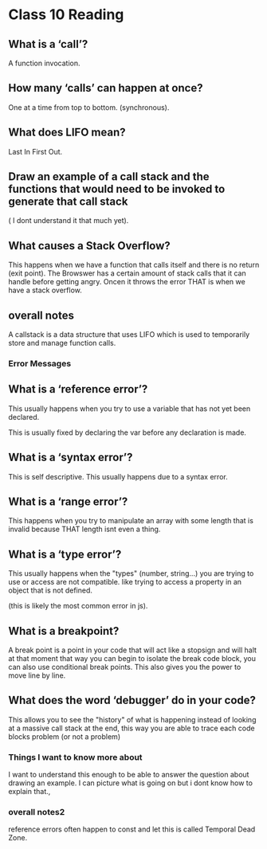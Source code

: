 # Class 10 Reading

## What is a ‘call’?

A function invocation.

## How many ‘calls’ can happen at once?

One at a time from top to bottom. (synchronous).

## What does LIFO mean?

Last In First Out.

## Draw an example of a call stack and the functions that would need to be invoked to generate that call stack

( I dont understand it that much yet).

## What causes a Stack Overflow?

This happens when we have a function that calls itself and there is no return (exit point). The Browswer has a certain amount of stack calls that it can handle before getting angry. Oncen it throws the error THAT is when we have a stack overflow.

## overall notes

A callstack is a data structure that uses LIFO which is used to temporarily store and manage function calls.

### Error Messages

## What is a ‘reference error’?

This usually happens when you try to use a variable that has not yet been declared.

This is usually fixed by declaring the var before any declaration is made.

## What is a ‘syntax error’?

This is self descriptive. This usually happens due to a syntax error.

## What is a ‘range error’?

This happens when you try to manipulate an array with some length that is invalid because THAT length isnt even a thing.

## What is a ‘type error’?

This usually happens when the "types" (number, string...) you are trying to use or access are not compatible. like trying to access a property in an object that is not defined.

(this is likely the most common error in js).

## What is a breakpoint?

A break point is a point in your code that will act like a stopsign and will halt at that moment that way you can begin to isolate the break code block, you can also use conditional break points. This also gives you the power to move line by line. 

## What does the word ‘debugger’ do in your code?

This allows you to see the "history" of what is happening instead of looking at a massive call stack at the end, this way you are able to trace each code blocks problem (or not a problem)

### Things I want to know more about

 I want to understand this enough to be able to answer the question about drawing an example. I can picture what is going on but i dont know how to explain that.,

### overall notes2

reference errors often happen to const and let this is called Temporal Dead Zone.